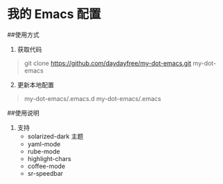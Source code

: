 我的 Emacs 配置
===============
##使用方式

1. 获取代码
> git clone https://github.com/daydayfree/my-dot-emacs.git my-dot-emacs

2. 更新本地配置
> my-dot-emacs/.emacs.d my-dot-emacs/.emacs

##使用说明

1. 支持
    + solarized-dark 主题
    + yaml-mode
    + rube-mode
    + highlight-chars
    + coffee-mode
    + sr-speedbar
